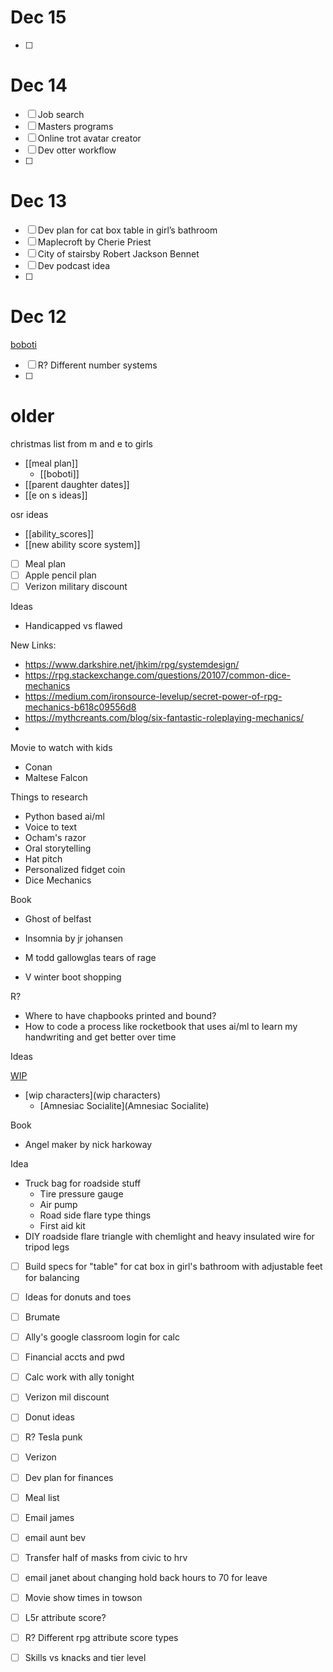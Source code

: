 
# Dec 15
- [ ] 

# Dec 14
- [ ] Job search
- [ ] Masters programs
- [ ] Online trot avatar creator
- [ ] Dev otter workflow
- [ ] 

# Dec 13
- [ ] Dev plan for cat box table in girl’s bathroom
- [ ] Maplecroft by Cherie Priest 
- [ ] City of stairsby Robert Jackson Bennet
- [ ] Dev podcast idea
- [ ] 


# Dec 12
[boboti](boboti.md)
- [ ] R? Different number systems
- [ ] 

# older
christmas list from m and e to girls
- [[meal plan]]
	- [[boboti]]
- [[parent daughter dates]]
- [[e on s ideas]]

osr ideas
- [[ability_scores]]
- [[new ability score system]]

- [ ] Meal plan
- [ ] Apple pencil plan
- [ ] Verizon military discount

Ideas
- Handicapped vs flawed

New Links:
- https://www.darkshire.net/jhkim/rpg/systemdesign/
- https://rpg.stackexchange.com/questions/20107/common-dice-mechanics
- https://medium.com/ironsource-levelup/secret-power-of-rpg-mechanics-b618c09556d8
- https://mythcreants.com/blog/six-fantastic-roleplaying-mechanics/
- 

Movie to watch with kids
- Conan
- Maltese Falcon

Things to research
- Python based ai/ml
- Voice to text
- Ocham's razor
- Oral storytelling 
- Hat pitch
- Personalized fidget coin
- Dice Mechanics

Book
- Ghost of belfast
- Insomnia by jr johansen
- M todd gallowglas tears of rage

-   V winter boot shopping

R?

-   Where to have chapbooks printed and bound?
-   How to code a process like rocketbook that uses ai/ml to learn my handwriting and get better over time

Ideas

[WIP](WIP)

-   [wip characters](wip characters)
    -   [Amnesiac Socialite](Amnesiac Socialite)

Book

-   Angel maker by nick harkoway

Idea
- Truck bag for roadside stuff
	- Tire pressure gauge
	- Air pump
	- Road side flare type things
	- First aid kit
- DIY roadside flare triangle with chemlight and heavy insulated wire for tripod legs

- [ ] Build specs for "table" for cat box in girl's bathroom with adjustable feet for balancing
- [ ] Ideas for donuts and toes
- [ ] Brumate
- [ ] Ally's google classroom login for calc
- [ ] Financial accts and pwd
- [ ] Calc work with ally tonight

- [ ] Verizon mil discount
- [ ] Donut ideas

- [ ] R? Tesla punk

- [ ] Verizon
- [ ] Dev plan for finances
- [ ] Meal list
- [ ] Email james
- [ ] email aunt bev
- [ ] Transfer half of masks from civic to hrv
- [ ] email janet about changing hold back hours to 70 for leave

- [ ] Movie show times in towson
- [ ] L5r attribute score?
- [ ] R? Different rpg attribute score types
- [ ] Skills vs knacks and tier level

